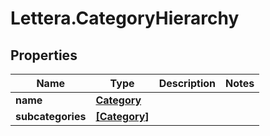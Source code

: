 # Lettera.CategoryHierarchy

## Properties

Name | Type | Description | Notes
------------ | ------------- | ------------- | -------------
**name** | [**Category**](Category.md) |  | 
**subcategories** | [**[Category]**](Category.md) |  | 


